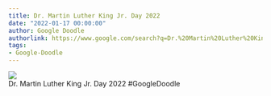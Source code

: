 ```yaml
---
title: Dr. Martin Luther King Jr. Day 2022
date: "2022-01-17 00:00:00"
author: Google Doodle
authorlink: https://www.google.com/search?q=Dr.%20Martin%20Luther%20King%20Jr.%20Day%202022
tags:
- Google-Doodle
---
```

<img src="https://www.google.com/logos/doodles/2022/dr-martin-luther-king-jr-day-2022-6753651837109337-l.png" referrerpolicy="no-referrer"><br>Dr. Martin Luther King Jr. Day 2022 #GoogleDoodle